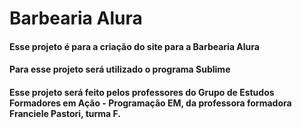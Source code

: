 # Barbearia Alura
#### Esse projeto é para a criação do site para a Barbearia Alura
#### Para esse projeto será utilizado o programa Sublime
#### Esse projeto será feito pelos professores do Grupo de Estudos Formadores em Ação - Programação EM, da professora formadora Franciele Pastori, turma F.












<!--
### três
#### quatro
##### cinco

_João_ _Víctor_\
**João** **Víctor**\
***João***
https://github.com/alexandresanlim/Badges4-README.md-Profile
[<img src="images/myimage.png" width="400" height="300">](https://www.instagram.com/jvsbueno/)
[![](https://img.shields.io/badge/Instagram-E4405F?style=for-the-badge&logo=instagram&logoColor=white)](https://www.instagram.com/jvsbueno/)
-->
